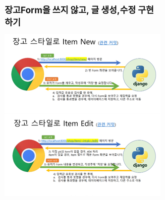 # 장고Form을 쓰지 않고, 글 생성,수정 구현하기

![image](../../images/item_new.PNG)
![image2](../../images/item_edit.PNG)
